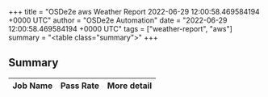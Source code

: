 +++
title = "OSDe2e aws Weather Report 2022-06-29 12:00:58.469584194 +0000 UTC"
author = "OSDe2e Automation"
date = "2022-06-29 12:00:58.469584194 +0000 UTC"
tags = ["weather-report", "aws"]
summary = "<table class=\"summary\"></table>"
+++
## Summary

| Job Name | Pass Rate | More detail |
|----------|-----------|-------------|





